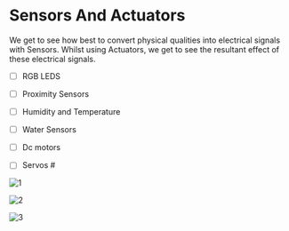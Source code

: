 # Sensors And Actuators
We get to see how best to convert physical qualities into electrical signals with Sensors. 
Whilst using Actuators, we get to see the resultant effect of these electrical signals.

- [ ] RGB LEDS
- [ ] Proximity Sensors
- [ ] Humidity and Temperature
- [ ] Water Sensors

- [ ] Dc motors 
- [ ] Servos #


![1](https://user-images.githubusercontent.com/75027292/127393448-20d5d7be-cd70-4cc6-be13-0d2b5fc3bfdb.png)

![2](https://user-images.githubusercontent.com/75027292/127393431-2b50b690-3bd3-4222-a6ec-95195fdb774e.png)

![3](https://user-images.githubusercontent.com/75027292/127393458-03dfba8a-30d6-43bb-87cb-bcf0c745ee31.jpg)

